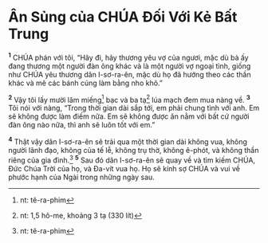 

# Ân Sủng của CHÚA Đối Với Kẻ Bất Trung
<sup><b>1</b></sup> CHÚA phán với tôi, “Hãy đi, hãy thương yêu vợ của ngươi, mặc dù bà ấy đang thương một người đàn ông khác và là một người vợ ngoại tình, giống như CHÚA yêu thương dân I-sơ-ra-ên, mặc dù họ đã hướng theo các thần khác và mê các bánh cúng làm bằng nho khô.”

<sup><b>2</b></sup> Vậy tôi lấy mười lăm miếng[^1] bạc và ba tạ[^3] lúa mạch đem mua nàng về. <sup><b>3</b></sup> Tôi nói với nàng, “Trong thời gian dài sắp tới, em phải chung tình với anh. Em sẽ không được làm điếm nữa. Em sẽ không được ăn nằm với bất cứ người đàn ông nào nữa, thì anh sẽ luôn tốt với em.”

<sup><b>4</b></sup> Thật vậy dân I-sơ-ra-ên sẽ trải qua một thời gian dài không vua, không người lãnh đạo, không của tế lễ, không trụ thờ, không ê-phót, và không thần riêng của gia đình.[^1] <sup><b>5</b></sup> Sau đó dân I-sơ-ra-ên sẽ quay về và tìm kiếm CHÚA, Đức Chúa Trời của họ, và Đa-vít vua họ. Họ sẽ kính sợ CHÚA và vui về phước hạnh của Ngài trong những ngày sau.

[^1]: nt: tê-ra-phim
[^1]: nt: 15 sê-ken, tương đương 172 gờ-ram
[^3]: nt: 1,5 hô-me, khoảng 3 tạ (330 lít)
